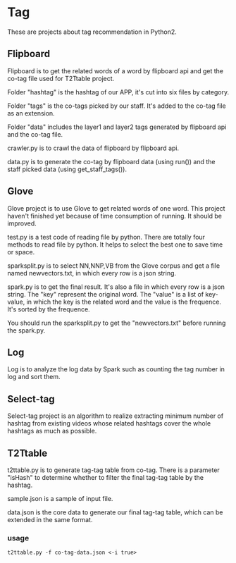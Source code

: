 # Tag
These are projects about tag recommendation in Python2.

## Flipboard
Flipboard is to get the related words of a word by flipboard api and get the co-tag file used for T2Ttable project.

Folder "hashtag" is the hashtag of our APP, it's cut into six files by category.

Folder "tags" is the co-tags picked by our staff. It's added to the co-tag file as an extension.

Folder "data" includes the layer1 and layer2 tags generated by flipboard api and the co-tag file.

crawler.py is to crawl the data of flipboard by flipboard api.

data.py is to generate the co-tag by flipboard data (using run()) and the staff picked data (using get_staff_tags()). 

## Glove
Glove project is to use Glove to get related words of one word. This project haven't finished yet because of time consumption of running. It should be improved.

test.py is a test code of reading file by python. There are totally four methods to read file by python. It helps to select the best one to save time or space.

sparksplit.py is to select NN,NNP,VB from the Glove corpus and get a file named newvectors.txt, in which every row is a json string.

spark.py is to get the final result. It's also a file in which every row is a json string. The "key" represent the original word. The "value" is a list of key-value, in which the key is the related word and the value is the frequence. It's sorted by the frequence.

You should run the sparksplit.py to get the "newvectors.txt" before running the spark.py.
## Log
Log is to analyze the log data by Spark such as counting the tag number in log and sort them.
## Select-tag
Select-tag project is an algorithm to realize extracting minimum number of hashtag from existing videos whose related hashtags cover the whole hashtags as much as possible. 
## T2Ttable
t2ttable.py is to generate tag-tag table from co-tag. There is a parameter "isHash" to determine whether to filter the final tag-tag table by the hashtag.

sample.json is a sample of input file.

data.json is the core data to generate our final tag-tag table, which can be extended in the same format.
### usage
```
t2ttable.py -f co-tag-data.json <-i true>
```
